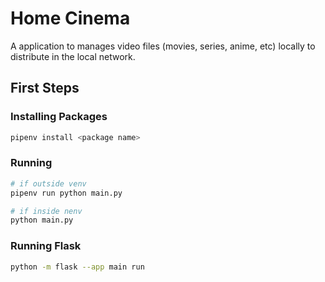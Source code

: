 # Home Cinema

A application to manages video files (movies, series, anime, etc) locally to distribute in the local network.

## First Steps

### Installing Packages

```sh
pipenv install <package name>
```

### Running

```sh
# if outside venv
pipenv run python main.py

# if inside nenv
python main.py
```

### Running Flask

```sh
python -m flask --app main run
```